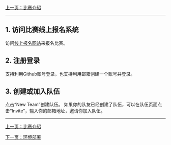 [上一页：比赛介绍](README.md)

---

## 1. 访问比赛线上报名系统
访问[线上报名网站](http://161.189.217.21:3000/)来报名比赛。

## 2. 注册登录
支持利用Github账号登录，也支持利用邮箱创建一个账号并登录。

## 3. 创建或加入队伍
点击“New Team”创建队伍。
如果你的队友已经创建了队伍，可以在队伍页面点击“Invite”，输入你的邮箱地址，邀请你加入队伍。

---
[上一页：比赛介绍](README.md)

[下一页：环境部署](install.md)